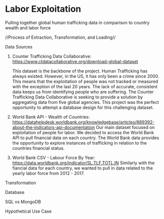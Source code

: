 # Labor Exploitation
Pulling together global human trafficking data in comparison to country wealth and labor force




//Process of Extraction, Transformation, and Loading//

Data Sources
1. Counter Trafficking Data Collaborative: https://www.ctdatacollaborative.org/download-global-dataset
   
   This dataset is the backbone of the project. Human Trafficking has always existed. However, in the US, it has 
   only been a crime since 2000. This means that the exploitation of people was not tracked or measured with the 
   exception of the last 20 years. The lack of accurate, consistent data keeps us from identifying people who are suffering.
   The Counter Trafficking Data Collaborative is seeking to provide a solution by aggregating data 
   from five global agencies. This project was the perfect opportunity to attempt a database design for this challenging
   dataset.
   
2. World Bank API - Wealth of Countries: https://datahelpdesk.worldbank.org/knowledgebase/articles/889392-about-the-indicators-api-documentation
  Our main dataset focused on exploitation of people for labor. We decided to access the World Bank API to pull financial
  data on each country. The World Bank data provides the opportunity to explore instances of trafficking in relation to the     countries financial status. 

3. World Bank CSV - Labour Force By Year: https://data.worldbank.org/indicator/SL.TLF.TOTL.IN 
  Similarly with the fiancial data for each country, we wanted to pull in data related to the yearly labor force 
  from 2012 - 2017. 

Transformation
  
  
Database
  
  
SQL vs MongoDB
  
  
Hypothetical Use Case
